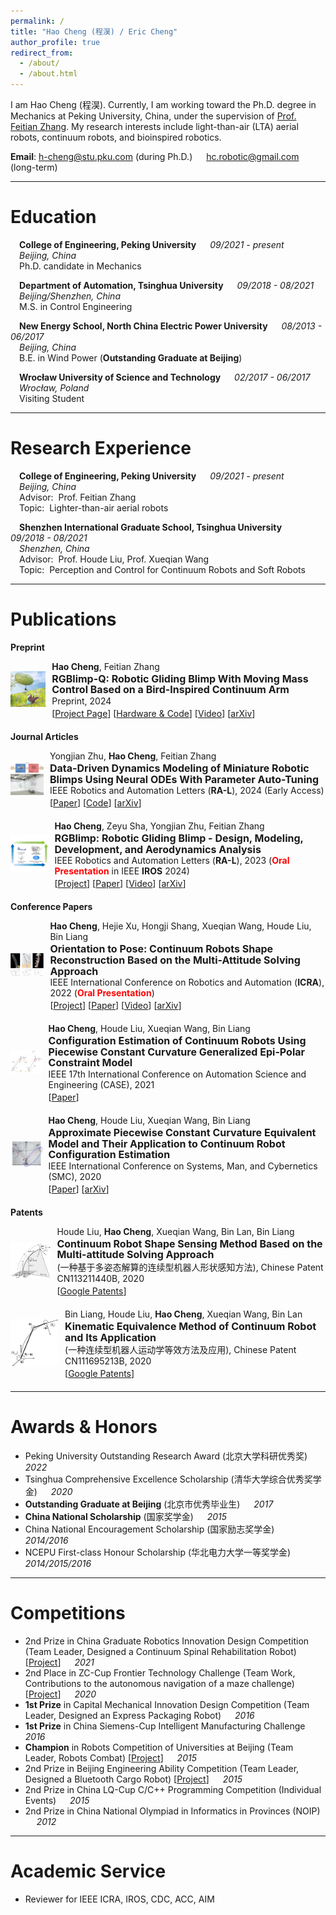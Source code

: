 ```yaml
---
permalink: /
title: "Hao Cheng (程淏) / Eric Cheng"
author_profile: true
redirect_from: 
  - /about/
  - /about.html
---
```


I am Hao Cheng (程淏). 
Currently, I am working toward the Ph.D. degree in Mechanics at Peking University, China, under the supervision of [Prof. Feitian Zhang](http://www2.coe.pku.edu.cn/faculty/zhangfeitian/). 
My research interests include light-than-air (LTA) aerial robots, continuum robots, and bioinspired robotics. 

**Email**: [h-cheng@stu.pku.com](mailto:h-cheng@stu.pku.com) (during Ph.D.) &emsp; [hc.robotic@gmail.com](mailto:hc.robotic@gmail.com) (long-term)

---

# Education

&emsp;**College of Engineering, Peking University** &emsp; _09/2021 - present_  
&emsp;*Beijing, China*   
&emsp;Ph.D. candidate in Mechanics

&emsp;**Department of Automation, Tsinghua University** &emsp; _09/2018 - 08/2021_  
&emsp;*Beijing/Shenzhen, China*  
&emsp;M.S. in Control Engineering 

&emsp;**New Energy School, North China Electric Power University** &emsp; _08/2013 - 06/2017_  
&emsp;*Beijing, China*  
&emsp;B.E. in Wind Power (**Outstanding Graduate at Beijing**)

&emsp;**Wrocław University of Science and Technology** &emsp; _02/2017 - 06/2017_  
&emsp;*Wrocław,  Poland*  
&emsp;Visiting Student

---

# Research Experience

&emsp;**College of Engineering, Peking University** &emsp; _09/2021 - present_  
&emsp;*Beijing, China*  
&emsp;Advisor:&nbsp;&nbsp;<a href="http://www2.coe.pku.edu.cn/faculty/zhangfeitian/" style="color: inherit; text-decoration: none;">Prof. Feitian Zhang</a>  
&emsp;Topic:&nbsp;&nbsp;Lighter-than-air aerial robots 

&emsp;**Shenzhen International Graduate School, Tsinghua University** &emsp; _09/2018 - 08/2021_  
&emsp;*Shenzhen, China*  
&emsp;Advisor:&nbsp;&nbsp;<a href="https://www.sigs.tsinghua.edu.cn/lhd_en/list.htm" style="color: inherit; text-decoration: none;">Prof. Houde Liu</a>, <a href="https://www.sigs.tsinghua.edu.cn/wxq_en/main.htm" style="color: inherit; text-decoration: none;">Prof. Xueqian Wang</a>  
&emsp;Topic:&nbsp;&nbsp;Perception and Control for Continuum Robots and Soft Robots 

---

# Publications

**Preprint**
<div style="display: flex; align-items: center;">
  <a href="../images/Papers/RGBlimp_Q.jpg" style="width: 102px; height: auto; margin-right: 10px;">
    <img src="../images/Papers/RGBlimp_Q.jpg" alt="Placeholder Image">
  </a>
  <div>
    <div style="font-size: 14px; margin-bottom: 3px;"><strong>Hao Cheng</strong>, Feitian Zhang</div>
    <div style="font-weight: bold; font-size: 16px; line-height: 1.1;">RGBlimp-Q: Robotic Gliding Blimp With Moving Mass Control Based on a Bird-Inspired Continuum Arm</div>
    <div style="font-size: 14px; margin-bottom: 3px;">Preprint, 2024</div>
    <div style="font-size: 14px;">
      [<a href="https://rgblimp.github.io/" style="text-decoration: underline;">Project Page</a>]  
      [<a href="https://github.com/RGBlimp/RGBlimp-Q" style="text-decoration: underline;">Hardware & Code</a>] 
      [<a href="https://youtu.be/yA_nncO6qE4" style="text-decoration: underline;">Video</a>]  
      [<a href="https://arxiv.org/pdf/2406.10810" style="text-decoration: underline;">arXiv</a>]
      </div>
  </div>
</div>
<div style="margin-top: 20px;"></div>

**Journal Articles**

<div style="display: flex; align-items: center;">
  <a href="../images/Papers/RA_L24_Data_Driven_Dynamics.jpg" style="width: 102px; height: auto; margin-right: 10px;">
    <img src="../images/Papers/RA_L24_Data_Driven_Dynamics.jpg" alt="Placeholder Image">
  </a>
  <div>
    <div style="font-size: 14px; margin-bottom: 3px;">Yongjian Zhu, <strong>Hao Cheng</strong>, Feitian Zhang</div>
    <div style="font-weight: bold; font-size: 16px; line-height: 1.1;">Data-Driven Dynamics Modeling of Miniature Robotic Blimps Using Neural ODEs With Parameter Auto-Tuning</div>
    <div style="font-size: 14px; margin-bottom: 3px;">IEEE Robotics and Automation Letters (<strong>RA-L</strong>), 2024 (Early Access)</div>
    <div style="font-size: 14px;">
      [<a href="https://ieeexplore.ieee.org/document/10723763" style="text-decoration: underline;">Paper</a>]  
      [<a href="https://github.com/zhu-yj/ABNODE" style="text-decoration: underline;">Code</a>]
      [<a href="https://arxiv.org/pdf/2404.18580" style="text-decoration: underline;">arXiv</a>]
      </div>
  </div>
</div>

<div style="margin-top: 20px;"></div>

<div style="display: flex; align-items: center;">
  <a href="../images/Papers/RGBlimp.jpg" style="width: 102px; height: auto; margin-right: 10px;">
    <img src="../images/Papers/RGBlimp.jpg" alt="Placeholder Image">
  </a>
  <div>
    <div style="font-size: 14px; margin-bottom: 3px;"><strong>Hao Cheng</strong>, Zeyu Sha, Yongjian Zhu, Feitian Zhang</div>
    <div style="font-weight: bold; font-size: 16px; line-height: 1.1;">RGBlimp: Robotic Gliding Blimp - Design, Modeling, Development, and Aerodynamics Analysis</div>
    <div style="font-size: 14px; margin-bottom: 3px;">IEEE Robotics and Automation Letters (<strong>RA-L</strong>), 2023 (<a href="../images/img/IROS24.jpg" style="color: red; font-weight: bold; text-decoration: none;">Oral Presentation</a> in IEEE <strong>IROS</strong> 2024)</div>
    <div style="font-size: 14px;">
      [<a href="{{ site.baseurl }}/projects/#rgblimp" style="text-decoration: underline;">Project</a>] 
      [<a href="https://ieeexplore.ieee.org/document/10258385" style="text-decoration: underline;">Paper</a>]  
      [<a href="https://youtu.be/AkYN0jurYxI" style="text-decoration: underline;">Video</a>]  
      [<a href="https://arxiv.org/pdf/2306.04079" style="text-decoration: underline;">arXiv</a>]
      </div>
  </div>
</div>

<div style="margin-top: 20px;"></div>

**Conference Papers**

<div style="display: flex; align-items: center;">
  <a href="../images/Papers/ICRA21_Shape Reconstruction.jpg" style="width: 102px; height: auto; margin-right: 10px;">
    <img src="../images/Papers/ICRA21_Shape Reconstruction.jpg" alt="Placeholder Image">
  </a>
  <div>
    <div style="font-size: 14px; margin-bottom: 3px;"><strong>Hao Cheng</strong>, Hejie Xu, Hongji Shang, Xueqian Wang, Houde Liu, Bin Liang</div>
    <div style="font-weight: bold; font-size: 16px; line-height: 1.1;">Orientation to Pose: Continuum Robots Shape Reconstruction Based on the Multi-Attitude Solving Approach</div>
    <div style="font-size: 14px; margin-bottom: 3px;">IEEE International Conference on Robotics and Automation (<strong>ICRA</strong>), 2022 (<span style="color: red; font-weight: bold;">Oral Presentation</span>)</div>
    <div style="font-size: 14px;">
      [<a href="{{ site.baseurl }}/projects/#continuum" style="text-decoration: underline;">Project</a>] 
      [<a href="https://ieeexplore.ieee.org/document/9812289" style="text-decoration: underline;">Paper</a>]  
      [<a href="https://youtu.be/tm9aPsXuPTo" style="text-decoration: underline;">Video</a>]  
      [<a href="https://arxiv.org/pdf/2103.05150" style="text-decoration: underline;">arXiv</a>]
      </div>
  </div>
</div>

<div style="margin-top: 20px;"></div>

<div style="display: flex; align-items: center;">
  <a href="../images/Papers/CASE21_Configuration_Estimation.jpg" style="width: 110px; height: auto; margin-right: 10px;">
    <img src="../images/Papers/CASE21_Configuration_Estimation.jpg" alt="Placeholder Image">
  </a>
  <div>
    <div style="font-size: 14px; margin-bottom: 3px;"><strong>Hao Cheng</strong>, Houde Liu, Xueqian Wang, Bin Liang</div>
    <div style="font-weight: bold; font-size: 16px; line-height: 1.1;">Configuration Estimation of Continuum Robots Using Piecewise Constant Curvature Generalized Epi-Polar Constraint Model</div>
    <div style="font-size: 14px; margin-bottom: 3px;">IEEE 17th International Conference on Automation Science and Engineering (CASE), 2021</div>
    <div style="font-size: 14px;">
      [<a href="https://ieeexplore.ieee.org/document/9551587" style="text-decoration: underline;">Paper</a>] 
      </div>
  </div>
</div>

<div style="margin-top: 20px;"></div>

<div style="display: flex; align-items: center;">
  <a href="../images/Papers/SMC20_Approximate_PCC.jpg" style="width: 115px; height: auto; margin-right: 10px;">
    <img src="../images/Papers/SMC20_Approximate_PCC.jpg" alt="Placeholder Image" >
  </a>
  <div>
    <div style="font-size: 14px; margin-bottom: 3px;"><strong>Hao Cheng</strong>, Houde Liu, Xueqian Wang, Bin Liang</div>
    <div style="font-weight: bold; font-size: 16px; line-height: 1.1;">Approximate Piecewise Constant Curvature Equivalent Model and Their Application to Continuum Robot Configuration Estimation</div>
    <div style="font-size: 14px; margin-bottom: 3px;">IEEE International Conference on Systems, Man, and Cybernetics (SMC), 2020</div>
    <div style="font-size: 14px;">
      [<a href="https://ieeexplore.ieee.org/document/9283135" style="text-decoration: underline;">Paper</a>]  
      [<a href="https://arxiv.org/pdf/2009.06801" style="text-decoration: underline;">arXiv</a>]
      </div>
  </div>
</div>

<div style="margin-top: 20px;"></div>

**Patents**

<div style="display: flex; align-items: center;">
  <a href="../images/Patents/Patent1.png" style="width: 102px; height: auto; margin-right: 10px;">
    <img src="../images/Patents/Patent1.png" alt="Placeholder Image">
  </a>
  <div>
    <div style="font-size: 14px; margin-bottom: 3px;">Houde Liu, <strong>Hao Cheng</strong>, Xueqian Wang, Bin Lan, Bin Liang</div>
    <div style="font-weight: bold; font-size: 16px; line-height: 1.1;">Continuum Robot Shape Sensing Method Based on the Multi-attitude Solving Approach</div>
    <div style="font-size: 14px; margin-bottom: 3px;">(一种基于多姿态解算的连续型机器人形状感知方法), Chinese Patent CN113211440B, 2020</div>
    <div style="font-size: 14px;">
      [<a href="https://patents.google.com/patent/CN113211440B/en" style="text-decoration: underline;">Google Patents</a>]  
      </div>
  </div>
</div>

<div style="margin-top: 20px;"></div>

<div style="display: flex; align-items: center;">
  <a href="../images/Patents/Patent2.png" style="width: 102px; height: auto; margin-right: 10px;">
    <img src="../images/Patents/Patent2.png" alt="Placeholder Image">
  </a>
  <div>
    <div style="font-size: 14px; margin-bottom: 3px;">Bin Liang, Houde Liu, <strong>Hao Cheng</strong>, Xueqian Wang, Bin Lan </div>
    <div style="font-weight: bold; font-size: 16px; line-height: 1.1;">Kinematic Equivalence Method of Continuum Robot and Its Application</div>
    <div style="font-size: 14px; margin-bottom: 3px;">(一种连续型机器人运动学等效方法及应用), Chinese Patent CN111695213B, 2020</div>
    <div style="font-size: 14px;">
      [<a href="https://patents.google.com/patent/CN111695213B/en" style="text-decoration: underline;">Google Patents</a>]  
      </div>
  </div>
</div>

<div style="margin-top: 20px;"></div>

---

# Awards & Honors

-  Peking University Outstanding Research Award (北京大学科研优秀奖) &emsp; _2022_
-  Tsinghua Comprehensive Excellence Scholarship (清华大学综合优秀奖学金) &emsp; _2020_
-  **Outstanding Graduate at Beijing** (北京市优秀毕业生) &emsp; _2017_
-  **China National Scholarship** (国家奖学金) &emsp; _2015_
-  China National Encouragement Scholarship (国家励志奖学金) &emsp; _2014/2016_
-  NCEPU First-class Honour Scholarship (华北电力大学一等奖学金) &emsp; _2014/2015/2016_

---

# Competitions

- 2nd Prize in China Graduate Robotics Innovation Design Competition (Team Leader, Designed a Continuum Spinal Rehabilitation Robot) [<a href="{{ site.baseurl }}/projects/#spinal" style="text-decoration: underline;">Project</a>] &emsp; _2021_ 
- 2nd Place in ZC-Cup Frontier Technology Challenge (Team Work, Contributions to the autonomous navigation of a maze challenge) [<a href="{{ site.baseurl }}/projects/#maze" style="text-decoration: underline;">Project</a>] &emsp; _2020_
- **1st Prize** in Capital Mechanical Innovation Design Competition (Team Leader, Designed an Express Packaging Robot) &emsp; _2016_
- **1st Prize** in China Siemens-Cup Intelligent Manufacturing Challenge  &emsp; _2016_
- **Champion** in Robots Competition of Universities at Beijing (Team Leader, Robots Combat) [<a href="{{ site.baseurl }}/projects/#battle" style="text-decoration: underline;">Project</a>]  &emsp; _2015_
- 2nd Prize in Beijing Engineering Ability Competition (Team Leader, Designed a Bluetooth Cargo Robot) [<a href="{{ site.baseurl }}/projects/#bcar" style="text-decoration: underline;">Project</a>] &emsp; _2015_ 
- 2nd Prize in China LQ-Cup C/C++ Programming Competition (Individual Events) &emsp; _2015_
- 2nd Prize in China National Olympiad in Informatics in Provinces (NOIP) &emsp; _2012_

---

# Academic Service

- Reviewer for IEEE ICRA, IROS, CDC, ACC, AIM